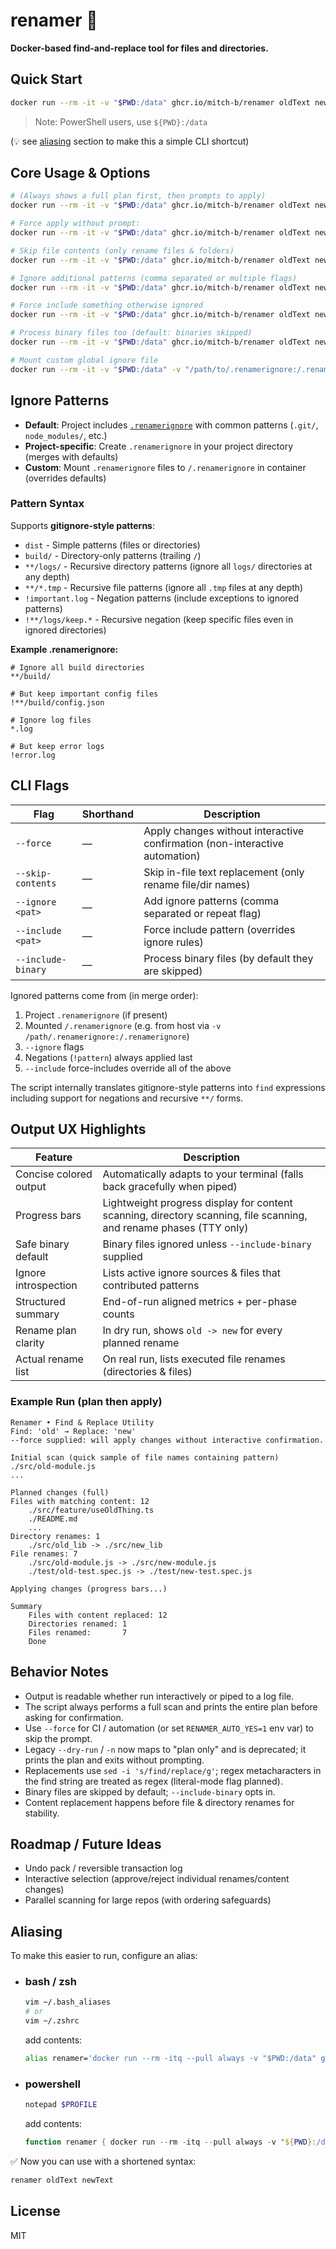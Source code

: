 # renamer 🔀

**Docker-based find-and-replace tool for files and directories.**

## Quick Start

```bash
docker run --rm -it -v "$PWD:/data" ghcr.io/mitch-b/renamer oldText newText
```

> Note: PowerShell users, use `${PWD}:/data`


(💡 see [aliasing](#aliasing) section to make this a simple CLI shortcut)

## Core Usage & Options

```bash
# (Always shows a full plan first, then prompts to apply)
docker run --rm -it -v "$PWD:/data" ghcr.io/mitch-b/renamer oldText newText

# Force apply without prompt:
docker run --rm -it -v "$PWD:/data" ghcr.io/mitch-b/renamer oldText newText --force

# Skip file contents (only rename files & folders)
docker run --rm -it -v "$PWD:/data" ghcr.io/mitch-b/renamer oldText newText --skip-contents

# Ignore additional patterns (comma separated or multiple flags)
docker run --rm -it -v "$PWD:/data" ghcr.io/mitch-b/renamer oldText newText --ignore "dist,build,*.log"

# Force include something otherwise ignored
docker run --rm -it -v "$PWD:/data" ghcr.io/mitch-b/renamer oldText newText --ignore "dist,build" --include dist/config.json

# Process binary files too (default: binaries skipped)
docker run --rm -it -v "$PWD:/data" ghcr.io/mitch-b/renamer oldText newText --include-binary

# Mount custom global ignore file
docker run --rm -it -v "$PWD:/data" -v "/path/to/.renamerignore:/.renamerignore" ghcr.io/mitch-b/renamer oldText newText
```

## Ignore Patterns

- **Default**: Project includes [`.renamerignore`](./.renamerignore) with common patterns (`.git/`, `node_modules/`, etc.)
- **Project-specific**: Create `.renamerignore` in your project directory (merges with defaults)
- **Custom**: Mount `.renamerignore` files to `/.renamerignore` in container (overrides defaults)

### Pattern Syntax

Supports **gitignore-style patterns**:

- `dist` - Simple patterns (files or directories)
- `build/` - Directory-only patterns (trailing `/`)  
- `**/logs/` - Recursive directory patterns (ignore all `logs/` directories at any depth)
- `**/*.tmp` - Recursive file patterns (ignore all `.tmp` files at any depth)
- `!important.log` - Negation patterns (include exceptions to ignored patterns)
- `!**/logs/keep.*` - Recursive negation (keep specific files even in ignored directories)

**Example .renamerignore:**
```
# Ignore all build directories
**/build/

# But keep important config files
!**/build/config.json

# Ignore log files
*.log

# But keep error logs  
!error.log
```

## CLI Flags

| Flag | Shorthand | Description |
|------|-----------|-------------|
| `--force` | — | Apply changes without interactive confirmation (non-interactive automation) |
| `--skip-contents` | — | Skip in-file text replacement (only rename file/dir names) |
| `--ignore <pat>` | — | Add ignore patterns (comma separated or repeat flag) |
| `--include <pat>` | — | Force include pattern (overrides ignore rules) |
| `--include-binary` | — | Process binary files (by default they are skipped) |

Ignored patterns come from (in merge order):
1. Project `.renamerignore` (if present)
2. Mounted `/.renamerignore` (e.g. from host via `-v /path/.renamerignore:/.renamerignore`)
3. `--ignore` flags
4. Negations (`!pattern`) always applied last
5. `--include` force-includes override all of the above

The script internally translates gitignore-style patterns into `find` expressions including support for negations and recursive `**/` forms.

## Output UX Highlights

| Feature | Description |
|---------|-------------|
| Concise colored output | Automatically adapts to your terminal (falls back gracefully when piped) |
| Progress bars | Lightweight progress display for content scanning, directory scanning, file scanning, and rename phases (TTY only) |
| Safe binary default | Binary files ignored unless `--include-binary` supplied |
| Ignore introspection | Lists active ignore sources & files that contributed patterns |
| Structured summary | End-of-run aligned metrics + per-phase counts |
| Rename plan clarity | In dry run, shows `old -> new` for every planned rename |
| Actual rename list | On real run, lists executed file renames (directories & files) |

### Example Run (plan then apply)

```
Renamer • Find & Replace Utility
Find: 'old' → Replace: 'new'
--force supplied: will apply changes without interactive confirmation.

Initial scan (quick sample of file names containing pattern)
./src/old-module.js
...

Planned changes (full)
Files with matching content: 12
    ./src/feature/useOldThing.ts
    ./README.md
    ...
Directory renames: 1
    ./src/old_lib -> ./src/new_lib
File renames: 7
    ./src/old-module.js -> ./src/new-module.js
    ./test/old-test.spec.js -> ./test/new-test.spec.js

Applying changes (progress bars...)

Summary
    Files with content replaced: 12
    Directories renamed: 1
    Files renamed:       7
    Done
```

## Behavior Notes

* Output is readable whether run interactively or piped to a log file.
* The script always performs a full scan and prints the entire plan before asking for confirmation.
* Use `--force` for CI / automation (or set `RENAMER_AUTO_YES=1` env var) to skip the prompt.
* Legacy `--dry-run` / `-n` now maps to "plan only" and is deprecated; it prints the plan and exits without prompting.
* Replacements use `sed -i 's/find/replace/g'`; regex metacharacters in the find string are treated as regex (literal-mode flag planned).
* Binary files are skipped by default; `--include-binary` opts in.
* Content replacement happens before file & directory renames for stability.

## Roadmap / Future Ideas

- Undo pack / reversible transaction log
- Interactive selection (approve/reject individual renames/content changes)
- Parallel scanning for large repos (with ordering safeguards)

## Aliasing

To make this easier to run, configure an alias:

* ### bash / zsh

    ```bash
    vim ~/.bash_aliases
    # or
    vim ~/.zshrc
    ```

    add contents:

    ```bash
    alias renamer='docker run --rm -itq --pull always -v "$PWD:/data" ghcr.io/mitch-b/renamer'
    ```

* ### powershell

    ```powershell
    notepad $PROFILE
    ```

    add contents:

    ```powershell
    function renamer { docker run --rm -itq --pull always -v "${PWD}:/data" ghcr.io/mitch-b/renamer $args }
    ```

✅ Now you can use with a shortened syntax:

```bash
renamer oldText newText
```

## License

MIT
